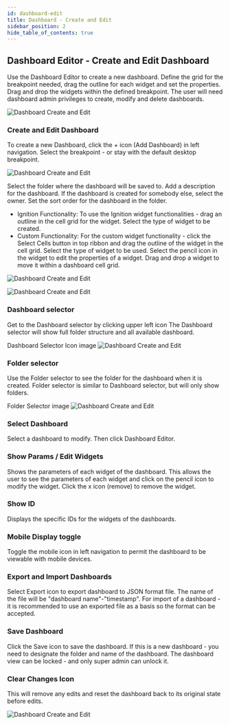 ```yaml
---
id: dashboard-edit
title: Dashboard - Create and Edit
sidebar_position: 2
hide_table_of_contents: true
---
```


## Dashboard Editor - Create and Edit Dashboard
Use the Dashboard Editor to create a new dashboard.  Define the grid for the breakpoint needed, drag the outline for each widget and set the properties.  Drag and drop the widgets within the defined breakpoint.  The user will need dashboard admin privileges to create, modify and delete dashboards.

![Dashboard Create and Edit ](/img/db-editor.png)


### Create and Edit Dashboard
To create a new Dashboard, click the + icon (Add Dashboard) in left navigation.  Select the breakpoint - or stay with the default desktop breakpoint.  

![Dashboard Create and Edit ](/img/db-breakpoints.png)

Select the folder where the dashboard will be saved to.  Add a description for the dashboard.  If the dashboard is created for somebody else, select the owner.  Set the sort order for the dashboard in the folder.
- Ignition Functionality:  To use the Ignition widget functionalities - drag an outline in the cell grid for the widget.  Select the type of widget to be created.
- Custom Functionality:  For the custom widget functionality - click the Select Cells button in top ribbon and drag the outline of the widget in the cell grid.  Select the type of widget to be used.
Select the pencil icon in the widget to edit the properties of a widget.  Drag and drop a widget to move it within a dashboard cell grid.

![Dashboard Create and Edit ](/img/db-custom-widgets.png)

![Dashboard Create and Edit ](/img/db-ignition-widgets.png)


### Dashboard selector
Get to the Dashboard selector by clicking upper left icon
The Dashboard selector will show full folder structure and all available dashboard.

Dashboard Selector Icon image
![Dashboard Create and Edit ](/img/db-dashboard-selector-icon.png)


### Folder selector
Use the Folder selector to see the folder for the dashboard when it is created. Folder selector is similar to Dashboard selector, but will only show folders.

Folder Selector image
![Dashboard Create and Edit ](/img/db-folder-selector-icon.png)


### Select Dashboard
Select a dashboard to modify.  Then click Dashboard Editor.
 
### Show Params / Edit Widgets
Shows the parameters of each widget of the dashboard.  This allows the user to see the parameters of each widget and click on the pencil icon to modify the widget. Click the x icon (remove) to remove the widget.
 
### Show ID
Displays the specific IDs for the widgets of the dashboards.
 
### Mobile Display toggle
Toggle the mobile icon in left navigation to permit the dashboard to be viewable with mobile devices.
 
### Export and Import Dashboards
Select Export icon to export dashboard to JSON format file.
The name of the file will be "dashboard name"-"timestamp".
For import of a dashboard - it is recommended to use an exported file as a basis so the format can be accepted. 

### Save Dashboard
Click the Save icon to save the dashboard.  If this is a new dashboard - you need to designate the folder and name of the dashboard.
The dashboard view can be locked - and only super admin can unlock it.
 
### Clear Changes Icon
This will remove any edits and reset the dashboard back to its original state before edits.

![Dashboard Create and Edit ](/img/db-dashboard-editor-buttons.png)


